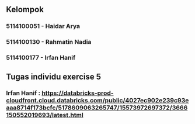 ## Kelompok
### 5114100051 - Haidar Arya
### 5114100130 - Rahmatin Nadia
### 5114100177 - Irfan Hanif

## Tugas individu exercise 5
### Irfan Hanif : https://databricks-prod-cloudfront.cloud.databricks.com/public/4027ec902e239c93eaaa8714f173bcfc/5178609063265747/15573972697372/3666150552019693/latest.html